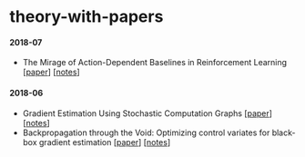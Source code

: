 # theory-with-papers

#### 2018-07

 - The Mirage of Action-Dependent Baselines in Reinforcement Learning [[paper](https://arxiv.org/abs/1802.10031)] [[notes](https://drive.google.com/open?id=1JVlYjjfGOnzgBRrB3vQQJBwSQteEIG7e)]

#### 2018-06

 - Gradient Estimation Using Stochastic Computation Graphs [[paper](https://arxiv.org/abs/1506.05254)] [[notes](https://drive.google.com/open?id=10JSAe40qZ6OLXc_43THiIQkO0BlewDmq)]
 - Backpropagation through the Void: Optimizing control variates for black-box gradient estimation [[paper](https://arxiv.org/abs/1711.00123)] [[notes](https://drive.google.com/open?id=1ej_hP4ZnsZ4Zw39lAW7bZEbCFhZKlgwl)]
